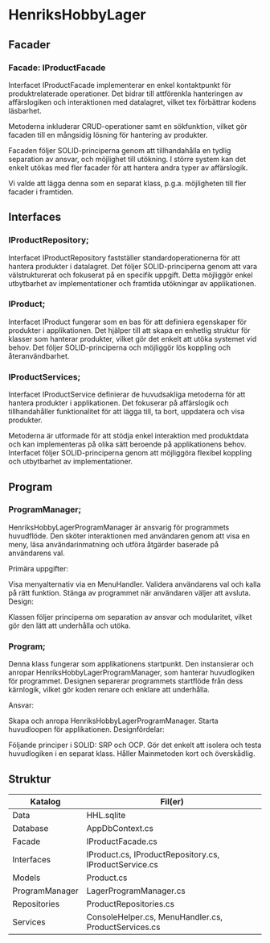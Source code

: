 # HenriksHobbyLager

## Facader

### Facade: IProductFacade
Interfacet IProductFacade implementerar en enkel kontaktpunkt för produktrelaterade operationer. Det bidrar till attförenkla hanteringen av affärslogiken och interaktionen med datalagret, vilket tex förbättrar kodens läsbarhet.

Metoderna inkluderar CRUD-operationer samt en sökfunktion, vilket gör facaden till en mångsidig lösning för hantering av produkter.

Facaden följer SOLID-principerna genom att tillhandahålla en tydlig separation av ansvar, och möjlighet till utökning. I större system kan det enkelt utökas med fler facader för att hantera andra typer av affärslogik. 

Vi valde att lägga denna som en separat klass, p.g.a. möjligheten till fler facader i framtiden. 

## Interfaces

### IProductRepository;

Interfacet IProductRepository fastställer standardoperationerna för att hantera produkter i datalagret. Det följer SOLID-principerna genom att vara välstrukturerat och fokuserat på en specifik uppgift. Detta möjliggör enkel utbytbarhet av implementationer och framtida utökningar av applikationen.


### IProduct;

Interfacet IProduct fungerar som en bas för att definiera egenskaper för produkter i applikationen. Det hjälper till att skapa en enhetlig struktur för klasser som hanterar produkter, vilket gör det enkelt att utöka systemet vid behov. Det följer SOLID-principerna och möjliggör lös koppling och återanvändbarhet.



### IProductServices;

Interfacet IProductService definierar de huvudsakliga metoderna för att hantera produkter i applikationen. Det fokuserar på affärslogik och tillhandahåller funktionalitet för att lägga till, ta bort, uppdatera och visa produkter.

Metoderna är utformade för att stödja enkel interaktion med produktdata och kan implementeras på olika sätt beroende på applikationens behov. Interfacet följer SOLID-principerna genom att möjliggöra flexibel koppling och utbytbarhet av implementationer.


## Program

### ProgramManager; 

HenriksHobbyLagerProgramManager är ansvarig för programmets huvudflöde. Den sköter interaktionen med användaren genom att visa en meny, läsa användarinmatning och utföra åtgärder baserade på användarens val.

Primära uppgifter:

Visa menyalternativ via en MenuHandler.
Validera användarens val och kalla på rätt funktion.
Stänga av programmet när användaren väljer att avsluta.
Design:

Klassen följer principerna om separation av ansvar och modularitet, vilket gör den lätt att underhålla och utöka.

### Program; 

Denna klass fungerar som applikationens startpunkt. Den instansierar och anropar HenriksHobbyLagerProgramManager, som hanterar huvudlogiken för programmet. Designen separerar programmets startflöde från dess kärnlogik, vilket gör koden renare och enklare att underhålla.

Ansvar:

Skapa och anropa HenriksHobbyLagerProgramManager.
Starta huvudloopen för applikationen.
Designfördelar:

Följande principer i SOLID: SRP och OCP.
Gör det enkelt att isolera och testa huvudlogiken i en separat klass.
Håller Mainmetoden kort och överskådlig.



## Struktur

| Katalog         | Fil(er)                                   |
|------------------|-------------------------------------------|
| Data            | HHL.sqlite                               |
| Database        | AppDbContext.cs                          |
| Facade          | IProductFacade.cs                        |
| Interfaces      | IProduct.cs, IProductRepository.cs, IProductService.cs |
| Models          | Product.cs                               |
| ProgramManager  | LagerProgramManager.cs                   |
| Repositories    | ProductRepositories.cs                   |
| Services        | ConsoleHelper.cs, MenuHandler.cs, ProductServices.cs |



